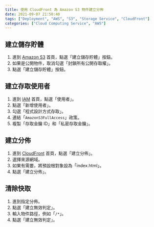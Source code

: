 ```yaml
---
title: 使用 CloudFront 為 Amazon S3 物件建立分佈
date: 2021-09-07 21:50:40
tags: ["Deployment", "AWS", "S3", "Storage Service", "CloudFront"]
categories: ["Cloud Computing Service", "AWS"]
---
```


## 建立儲存貯體

1. 進到 [Amazon S3](https://s3.console.aws.amazon.com/s3) 首頁，點選「建立儲存貯體」按鈕。
2. 如果是公開物件，取消勾選「封鎖所有公開存取權」。
3. 點選「建立儲存貯體」按鈕。

## 建立存取使用者

1. 進到 [IAM](https://console.aws.amazon.com/iamv2/home) 首頁，點選「使用者」。
2. 點選「新增使用者」。
3. 勾選「程式設計方式存取」。
4. 連結「`AmazonS3FullAccess`」政策。
5. 複製「存取金鑰 ID」和「私密存取金鑰」。

## 建立分佈

1. 進到 [CloudFront](https://console.aws.amazon.com/cloudfront/v3/home) 首頁，點選「建立分佈」。
2. 選擇來源網域。
3. 如果有需要，將預設根對象設為「index.html」。
4. 點選「建立分佈」。

## 清除快取

1. 進到指定分佈。
2. 點選「建立無效判定」。
3. 輸入物件路徑，例如「`/*`」。
4. 點選「建立無效判定」。
